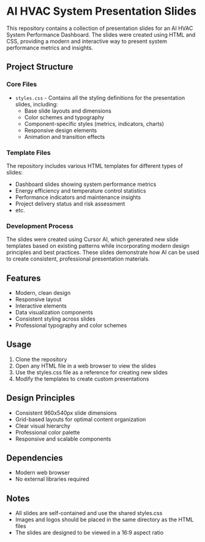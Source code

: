 # AI HVAC System Presentation Slides

This repository contains a collection of presentation slides for an AI HVAC System Performance Dashboard. The slides were created using HTML and CSS, providing a modern and interactive way to present system performance metrics and insights.

## Project Structure

### Core Files
- `styles.css` - Contains all the styling definitions for the presentation slides, including:
  - Base slide layouts and dimensions
  - Color schemes and typography
  - Component-specific styles (metrics, indicators, charts)
  - Responsive design elements
  - Animation and transition effects

### Template Files
The repository includes various HTML templates for different types of slides:
- Dashboard slides showing system performance metrics
- Energy efficiency and temperature control statistics
- Performance indicators and maintenance insights
- Project delivery status and risk assessment
- etc.

### Development Process
The slides were created using Cursor AI, which generated new slide templates based on existing patterns while incorporating modern design principles and best practices. These slides demonstrate how AI can be used to create consistent, professional presentation materials.

## Features
- Modern, clean design
- Responsive layout
- Interactive elements
- Data visualization components
- Consistent styling across slides
- Professional typography and color schemes

## Usage
1. Clone the repository
2. Open any HTML file in a web browser to view the slides
3. Use the styles.css file as a reference for creating new slides
4. Modify the templates to create custom presentations

## Design Principles
- Consistent 960x540px slide dimensions
- Grid-based layouts for optimal content organization
- Clear visual hierarchy
- Professional color palette
- Responsive and scalable components

## Dependencies
- Modern web browser
- No external libraries required

## Notes
- All slides are self-contained and use the shared styles.css
- Images and logos should be placed in the same directory as the HTML files
- The slides are designed to be viewed in a 16:9 aspect ratio
